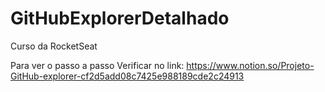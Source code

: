 # GitHubExplorerDetalhado
Curso da RocketSeat

Para ver o passo a passo Verificar no link: https://www.notion.so/Projeto-GitHub-explorer-cf2d5add08c7425e988189cde2c24913
